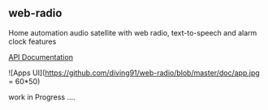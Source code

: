 ## web-radio
Home automation audio satellite with web radio, text-to-speech and alarm clock features

[API Documentation](https://github.com/diving91/web-radio/blob/master/doc/api.md)

![Apps UI](https://github.com/diving91/web-radio/blob/master/doc/app.jpg = 60*50)

work in Progress ....


